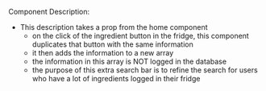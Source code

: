 Component Description:

- This description takes a prop from the home component
    - on the click of the ingredient button in the fridge, this component duplicates that button with the same information
    - it then adds the information to a new array
    - the information in this array is NOT logged in the database
    - the purpose of this extra search bar is to refine the search for users who have a lot of ingredients logged in their fridge
    